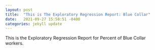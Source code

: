 ```yaml
---
layout: post
title:  "This is The Exploratory Regression Report: Blue Collar"
date:   2021-09-27 15:58:51 -0400
categories: jekyll update
---
```


This is the Exploratory Regression Report for Percent of Blue Collar workers.

